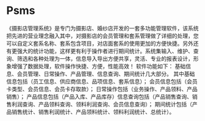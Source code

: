 # Psms
 《摄影店管理系统》是专门为摄影店、婚纱店开发的一套多功能管理软件，该系统把先进的营业理念融入其中，对摄影店的会员管理和套系管理做了详细的处理，您可以自定义套系名称、套系包含项目，对店面套系的使用更加的方便快捷。另外还有更强大的统计功能，这样更有利于操作者进行期间统计。系统集输入、维护、查询、筛选和各种处理为一体，信息导入导出方便共享，灵活、专业的报表设计，形象增强了数据处理，软件操作快捷、方便，性能高效！ 软件功能如下：  基础信息、会员管理、日常操作、产品管理、信息查询、期间统计几大部分。 其中基础信息包括（员工信息、供应商信息、品项信息、套系信息）； 会员信息包括（会员卡类型、会员信息、会员卡存取款）； 日常操作包括（业务操作、产品领料、产品销售）； 产品信息包括（产品入库、产品库存）信息查询包括（产品销售查询、销售利润查询、产品领料查询、领料利润查询、会员信息查询）； 期间统计包括（产品销售统计、销售利润统计、产品领料统计、领料利润统计、总统计）。
